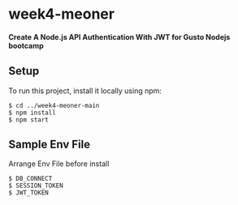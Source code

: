 # week4-meoner

#### Create  A Node.js API Authentication With JWT for Gusto Nodejs bootcamp

## Setup
To run this project, install it locally using npm:

```
$ cd ../week4-meoner-main
$ npm install
$ npm start
```

## Sample Env File
Arrange Env File before install

```
$ DB_CONNECT
$ SESSION_TOKEN
$ JWT_TOKEN
